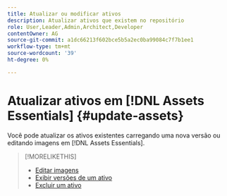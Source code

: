 ```yaml
---
title: Atualizar ou modificar ativos
description: Atualizar ativos que existem no repositório
role: User,Leader,Admin,Architect,Developer
contentOwner: AG
source-git-commit: a1dc66213f602bce5b5a2ec0ba99084c7f7b1ee1
workflow-type: tm+mt
source-wordcount: '39'
ht-degree: 0%

---
```



# Atualizar ativos em [!DNL Assets Essentials] {#update-assets}

Você pode atualizar os ativos existentes carregando uma nova versão ou editando imagens em [!DNL Assets Essentials].

<!-- TBD: Discard this article if not too much unique content for it.
Merge the update asset part in manage assets or upload assets.
Edit images article.
Link to versioning once an asset is updated.
-->

>[!MORELIKETHIS]
>
>* [Editar imagens](edit-images.md)
>* [Exibir versões de um ativo](navigate-view.md#view-versions)
>* [Excluir um ativo](manage-organize.md#delete-assets)

